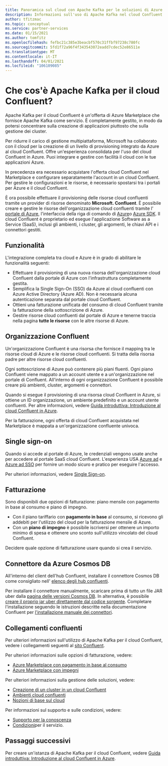 ```yaml
---
title: Panoramica sul cloud con Apache Kafka per le soluzioni di Azure partner
description: Informazioni sull'uso di Apache Kafka nel cloud Confluent in Azure Marketplace.
author: tfitzmac
ms.topic: conceptual
ms.service: partner-services
ms.date: 01/15/2021
ms.author: tomfitz
ms.openlocfilehash: fefbc21c385e3beacbf570c31ffbf97238c780fc
ms.sourcegitcommit: 5fd1f72a96f4f343543072eadd7cdec52e86511e
ms.translationtype: MT
ms.contentlocale: it-IT
ms.lasthandoff: 04/01/2021
ms.locfileid: "106109085"
---
```

# <a name="what-is-apache-kafka-for-confluent-cloud"></a>Che cos'è Apache Kafka per il cloud Confluent?

Apache Kafka per il cloud Confluent è un'offerta di Azure Marketplace che fornisce Apache Kafka come servizio. È completamente gestito, in modo da potersi concentrare sulla creazione di applicazioni piuttosto che sulla gestione dei cluster.

Per ridurre il carico di gestione multipiattaforma, Microsoft ha collaborato con il cloud per la creazione di un livello di provisioning integrato da Azure al cloud Confluent. Offre un'esperienza consolidata per l'uso del cloud Confluent in Azure. Puoi integrare e gestire con facilità il cloud con le tue applicazioni Azure.

In precedenza era necessario acquistare l'offerta cloud Confluent nel Marketplace e configurare separatamente l'account in un cloud Confluent. Per gestire le configurazioni e le risorse, è necessario spostarsi tra i portali per Azure e il cloud Confluent.

È ora possibile effettuare il provisioning delle risorse cloud confluenti tramite un provider di risorse denominato **Microsoft. Confluent**. È possibile creare e gestire le risorse dell'organizzazione cloud confluenti tramite l' [portale di Azure](https://portal.azure.com/), l'interfaccia della riga di comando di [Azure](/cli/azure/)o [Azure SDK](/azure/#languages-and-tools). Il cloud Confluent è proprietario ed esegue l'applicazione Software as a Service (SaaS), inclusi gli ambienti, i cluster, gli argomenti, le chiavi API e i connettori gestiti.

## <a name="capabilities"></a>Funzionalità

L'integrazione completa tra cloud e Azure è in grado di abilitare le funzionalità seguenti:

- Effettuare il provisioning di una nuova risorsa dell'organizzazione cloud Confluent dalla portale di Azure con l'infrastruttura completamente gestita.
- Semplifica la Single Sign-On (SSO) da Azure al cloud confluenti con Azure Active Directory (Azure AD). Non è necessaria alcuna autenticazione separata dal portale cloud Confluent.
- Ottieni una fatturazione unificata del consumo di cloud Confluent tramite la fatturazione della sottoscrizione di Azure.
- Gestire risorse cloud confluenti dal portale di Azure e tenerne traccia nella pagina **tutte le risorse** con le altre risorse di Azure.

## <a name="confluent-organization"></a>Organizzazione Confluent

Un'organizzazione Confluent è una risorsa che fornisce il mapping tra le risorse cloud di Azure e le risorse cloud confluenti. Si tratta della risorsa padre per altre risorse cloud confluenti.

Ogni sottoscrizione di Azure può contenere più piani fluenti. Ogni piano Confluent viene mappato a un account utente e a un'organizzazione nel portale di Confluent. All'interno di ogni organizzazione Confluent è possibile creare più ambienti, cluster, argomenti e connettori.

Quando si esegue il provisioning di una risorsa cloud Confluent in Azure, si ottiene un ID organizzazione, un ambiente predefinito e un account utente confluenti. Per altre informazioni, vedere [Guida introduttiva: Introduzione al cloud Confluent in Azure](create.md).

Per la fatturazione, ogni offerta di cloud Confluent acquistata nel Marketplace è mappata a un'organizzazione confluente univoca.

## <a name="single-sign-on"></a>Single sign-on

Quando si accede al portale di Azure, le credenziali vengono usate anche per accedere al portale SaaS cloud Confluent. L'esperienza USA [Azure ad](../../active-directory/fundamentals/active-directory-whatis.md) e [Azure ad SSO](../../active-directory/manage-apps/what-is-single-sign-on.md) per fornire un modo sicuro e pratico per eseguire l'accesso.

Per ulteriori informazioni, vedere [Single Sign-on](manage.md#single-sign-on).

## <a name="billing"></a>Fatturazione

Sono disponibili due opzioni di fatturazione: piano mensile con pagamento in base al consumo e piano di impegno.

- Con il piano tariffario con **pagamento in base** al consumo, si ricevono gli addebiti per l'utilizzo del cloud per la fatturazione mensile di Azure.
- Con un **piano di impegno** è possibile iscriversi per ottenere un importo minimo di spesa e ottenere uno sconto sull'utilizzo vincolato del cloud Confluent.

Decidere quale opzione di fatturazione usare quando si crea il servizio.

## <a name="connector-to-azure-cosmos-db"></a>Connettore da Azure Cosmos DB

All'interno del client dell'hub Confluent, installare il connettore Cosmos DB come consigliato nell' [elenco degli hub confluenti](https://www.confluent.io/hub/microsoftcorporation/kafka-connect-cosmos). 

Per installare il connettore manualmente, scaricare prima di tutto un file JAR uber dalla [pagina delle versioni Cosmos DB](https://github.com/microsoft/kafka-connect-cosmosdb/releases). In alternativa, è possibile [creare il proprio jar uber direttamente dal codice sorgente](https://github.com/microsoft/kafka-connect-cosmosdb/blob/dev/doc/README_Sink.md#install-sink-connector). Completare l'installazione seguendo le istruzioni descritte nella documentazione Confluent per [l'installazione manuale dei connettori](https://docs.confluent.io/home/connect/install.html#install-connector-manually).  

## <a name="confluent-links"></a>Collegamenti confluenti

Per ulteriori informazioni sull'utilizzo di Apache Kafka per il cloud Confluent, vedere i collegamenti seguenti al [sito Confluent](https://docs.confluent.io/home/overview.html).

Per ulteriori informazioni sulle opzioni di fatturazione, vedere:

* [Azure Marketplace con pagamento in base al consumo](https://docs.confluent.io/cloud/current/billing/ccloud-azure-payg.html)
* [Azure Marketplace con impegni](https://docs.confluent.io/cloud/current/billing/ccloud-azure-ubb.html)

Per ulteriori informazioni sulla gestione delle soluzioni, vedere:

* [Creazione di un cluster in un cloud Confluent](https://docs.confluent.io/cloud/current/clusters/create-cluster.html)
* [Ambienti cloud confluenti](https://docs.confluent.io/current/cloud/using/environments.html)
* [Nozioni di base sul cloud](https://docs.confluent.io/current/cloud/using/cloud-basics.html)

Per informazioni sul supporto e sulle condizioni, vedere:

* [Supporto per la conoscenza](https://support.confluent.io)
* [Condizioni](https://www.confluent.io/confluent-cloud-tos)per il servizio.

## <a name="next-steps"></a>Passaggi successivi

Per creare un'istanza di Apache Kafka per il cloud Confluent, vedere [Guida introduttiva: Introduzione al cloud Confluent in Azure](create.md).
